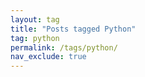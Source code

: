```yaml
---
layout: tag
title: "Posts tagged Python"
tag: python
permalink: /tags/python/
nav_exclude: true
---
```

